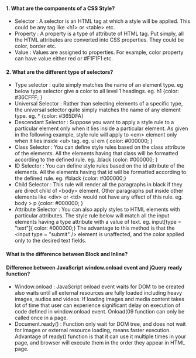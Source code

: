 #### 1. What are the components of a CSS Style?
- Selector : A selector is an HTML tag at which a style will be applied. This could be any tag like \<h1\> or \<table\> etc.
- Property : A property is a type of attribute of HTML tag. Put simply, all the HTML attributes are converted into CSS properties. They could be color, border etc.
- Value : Values are assigned to properties. For example, color property can have value either red or #F1F1F1 etc.

#### 2. What are the different type of selectors?
- Type selector : quite simply matches the name of an element type. eg below type selector give a color to all level 1 headings. eg. h1 {color: #36CFFF; }
- Universal Selector : Rather than selecting elements of a specific type, the universal selector quite simply matches the name of any element type. eg. * {color: #365DFA}
- Descendant Selector : Suppose you want to apply a style rule to a particular element only when it lies inside a particular element. As given in the following example, style rule will apply to \<em\> element only when it lies inside \<ul\> tag. eg. ul em { color: #000000; }
- Class Selector : You can define style rules based on the class attribute of the elements. All the elements having that class will be formatted according to the defined rule. eg. .black {color: #000000; }
- ID Selector : You can define style rules based on the id attribute of the elements. All the elements having that id will be formatted according to the defined rule. eg. #black {color: #000000;}
- Child Selector : This rule will render all the paragraphs in black if they are direct child of \<body\> element. Other paragraphs put inside other elements like \<div\> or \<td\> would not have any effect of this rule. eg. body > p {color: #000000; }
- Attribute Selector : You can also apply styles to HTML elements with particular attributes. The style rule below will match all the input elements having a type attribute with a value of text. eg. input[type = "text"]{ color: #000000;} 
The advantage to this method is that the \<input type = "submit" /\> element is unaffected, and the color applied only to the desired text fields.

#### What is the difference between Block and Inline?


#### Difference between JavaScript window.onload event and jQuery ready function?
- Window.onload : JavaScript onload event waits for DOM to be created also waits until all external resources are fully loaded including heavy images, audios and videos.  If loading images and media content takes lot of time that user can experience significant delay on execution of code defined in window.onload event. Onload(09 function can only be called once in a page.
- Document.ready() : Function only wait for DOM tree, and does not wait for images or external resource loading, means faster execution. Advantage of ready() function is that it can use it multiple times in your page, and browser will execute them in the order they appear in HTML page.
